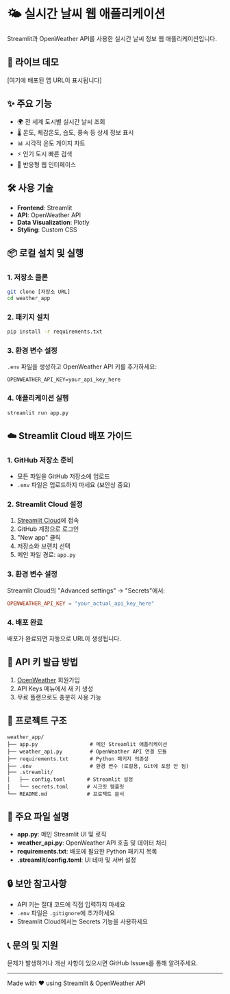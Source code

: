 # 🌤️ 실시간 날씨 웹 애플리케이션

Streamlit과 OpenWeather API를 사용한 실시간 날씨 정보 웹 애플리케이션입니다.

## 🚀 라이브 데모
[여기에 배포된 앱 URL이 표시됩니다]

## ✨ 주요 기능
- 🌍 전 세계 도시별 실시간 날씨 조회
- 🌡️ 온도, 체감온도, 습도, 풍속 등 상세 정보 표시
- 📊 시각적 온도 게이지 차트
- ⚡ 인기 도시 빠른 검색
- 📱 반응형 웹 인터페이스

## 🛠️ 사용 기술
- **Frontend**: Streamlit
- **API**: OpenWeather API
- **Data Visualization**: Plotly
- **Styling**: Custom CSS

## 📦 로컬 설치 및 실행

### 1. 저장소 클론
```bash
git clone [저장소 URL]
cd weather_app
```

### 2. 패키지 설치
```bash
pip install -r requirements.txt
```

### 3. 환경 변수 설정
`.env` 파일을 생성하고 OpenWeather API 키를 추가하세요:
```env
OPENWEATHER_API_KEY=your_api_key_here
```

### 4. 애플리케이션 실행
```bash
streamlit run app.py
```

## ☁️ Streamlit Cloud 배포 가이드

### 1. GitHub 저장소 준비
- 모든 파일을 GitHub 저장소에 업로드
- `.env` 파일은 업로드하지 마세요 (보안상 중요)

### 2. Streamlit Cloud 설정
1. [Streamlit Cloud](https://streamlit.io/cloud)에 접속
2. GitHub 계정으로 로그인
3. "New app" 클릭
4. 저장소와 브랜치 선택
5. 메인 파일 경로: `app.py`

### 3. 환경 변수 설정
Streamlit Cloud의 "Advanced settings" → "Secrets"에서:
```toml
OPENWEATHER_API_KEY = "your_actual_api_key_here"
```

### 4. 배포 완료
배포가 완료되면 자동으로 URL이 생성됩니다.

## 🔧 API 키 발급 방법

1. [OpenWeather](https://openweathermap.org/) 회원가입
2. API Keys 메뉴에서 새 키 생성
3. 무료 플랜으로도 충분히 사용 가능

## 📁 프로젝트 구조
```
weather_app/
├── app.py                 # 메인 Streamlit 애플리케이션
├── weather_api.py         # OpenWeather API 연결 모듈
├── requirements.txt       # Python 패키지 의존성
├── .env                   # 환경 변수 (로컬용, Git에 포함 안 됨)
├── .streamlit/
│   ├── config.toml       # Streamlit 설정
│   └── secrets.toml      # 시크릿 템플릿
└── README.md             # 프로젝트 문서
```

## 🎯 주요 파일 설명

- **app.py**: 메인 Streamlit UI 및 로직
- **weather_api.py**: OpenWeather API 호출 및 데이터 처리
- **requirements.txt**: 배포에 필요한 Python 패키지 목록
- **.streamlit/config.toml**: UI 테마 및 서버 설정

## 🔒 보안 참고사항

- API 키는 절대 코드에 직접 입력하지 마세요
- `.env` 파일은 `.gitignore`에 추가하세요
- Streamlit Cloud에서는 Secrets 기능을 사용하세요

## 📞 문의 및 지원

문제가 발생하거나 개선 사항이 있으시면 GitHub Issues를 통해 알려주세요.

---
Made with ❤️ using Streamlit & OpenWeather API